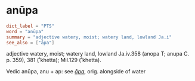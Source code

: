 # anūpa

``` toml
dict_label = "PTS"
word = "anūpa"
summary = "adjective watery, moist; watery land, lowland Ja.i"
see_also = ["āpa"]
```

adjective watery, moist; watery land, lowland Ja.iv.358 (anopa T; anupa C. p. 359), 381 (˚khetta); Mil.129 (˚khetta).

Vedic anūpa, anu \+ ap: see *[āpa](āpa.md)*, orig. alongside of water

